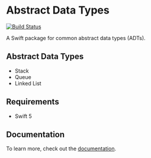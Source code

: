 # Abstract Data Types

[![Build Status](https://travis-ci.org/ljrocha/AbstractDataTypes.svg?branch=main)](https://travis-ci.org/ljrocha/AbstractDataTypes)

A Swift package for common abstract data types (ADTs).

## Abstract Data Types
- Stack
- Queue
- Linked List

## Requirements
- Swift 5

## Documentation
To learn more, check out the [documentation](https://ljrocha.com/AbstractDataTypes).
